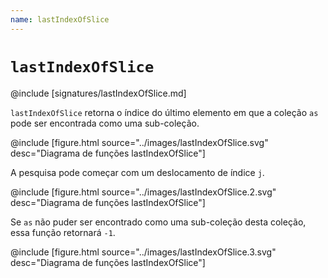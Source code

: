 ```yaml
---
name: lastIndexOfSlice
---
```


# `lastIndexOfSlice`

@include [signatures/lastIndexOfSlice.md]

`lastIndexOfSlice` retorna o índice do último elemento em que a coleção `as` pode ser encontrada como uma sub-coleção.

@include [figure.html source="../images/lastIndexOfSlice.svg" desc="Diagrama de funções lastIndexOfSlice"]

A pesquisa pode começar com um deslocamento de índice `j`.

@include [figure.html source="../images/lastIndexOfSlice.2.svg" desc="Diagrama de funções lastIndexOfSlice"]

Se `as` não puder ser encontrado como uma sub-coleção desta coleção, essa função retornará `-1`.

@include [figure.html source="../images/lastIndexOfSlice.3.svg" desc="Diagrama de funções lastIndexOfSlice"]
